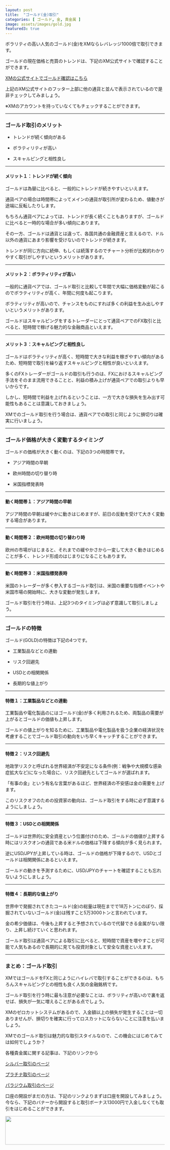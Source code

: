 ```yaml
---
layout: post
title:  "ゴールド(金)取引"
categories: [ ゴールド, 金, 貴金属 ]
image: assets/images/gold.jpg
featured3: true
---
```

ボラリティの高い人気のゴールド(金)をXMならレバレッジ1000倍で取引できます。

ゴールドの現在価格と売買のトレンドは、下記のXM公式サイトで確認することができます。

<a href="https://clicks.affstrack.com/c?c=550036&l=ja&p=0">XMの公式サイトでゴールド確認はこちら</a>

上記のXM公式サイトのフッター上部に他の通貨と並んで表示されているので是非チェックしてみましょう。

※XMのアカウントを持っていなくてもチェックすることができます。

<hr>

### ゴールド取引のメリット

+ トレンドが続く傾向がある

+ ボラティリティが高い

+ スキャルピングと相性良し


<hr>

#### メリット１：トレンドが続く傾向

ゴールドは為替に比べると、一般的にトレンドが続きやすいといえます。

通貨ペアの場合は時間帯によってメインの通貨が取引所が変わるため、値動きが途端に反転したりします。

もちろん通貨ペアによっては、トレンドが長く続くこともありますが、ゴールドに比べると一時的な場合が多い傾向にあります。

その一方、ゴールドは通貨とは違って、各国共通の金融資産と言えるので、ドル以外の通貨にあまり影響を受けないのでトレンドが続きます。

トレンドが同じ方向に続伸、もしくは続落するのでチャート分析が比較的わかりやすく取引がしやすいというメリットがあります。

<hr>

#### メリット２：ボラティリティが高い

一般的に通貨ペアでは、ゴールド取引と比較して年間で大幅に価格変動が起こるのでボラティリティが高く、年間に何度も起こります。

ボラティリティが高いので、チャンスをものにすれば多くの利益を生み出しやすいというメリットがあります。

ゴールドはスキャルピングをするトレーダーにとって通貨ペアでのFX取引と比べると、短時間で稼げる魅力的な金融商品といえます。

<hr>

#### メリット３：スキャルピングと相性良し

ゴールドはボラティリティが高く、短時間で大きな利益を稼ぎやすい傾向があるため、短時間で取引を繰り返すスキャルピングと相性が良いといえます。

多くのFXトレーダーがゴールドの取引も行うのは、FXにおけるスキャルピング手法をそのまま流用できることと、利益の積み上げが通貨ペアでの取引よりも早いからです。

しかし、短時間で利益を上げれるということは、一方で大きな損失を生み出す可能性もあることは意識しておきましょう。

XMでのゴールド取引を行う場合は、通貨ペアでの取引と同じように損切りは確実に行いましょう。

<hr>

### ゴールド価格が大きく変動するタイミング

ゴールドの価格が大きく動くのは、下記の3つの時間帯です。

+ アジア時間の早朝

+ 欧州時間の切り替り時

+ 米国指標発表時


<hr>

#### 動く時間帯１：アジア時間の早朝

アジア時間の早朝は緩やかに動きはじめますが、前日の反動を受けて大きく変動する場合があります。

<hr>

#### 動く時間帯２：欧州時間の切り替わり時

欧州の市場がはじまると、それまでの緩やかさから一変して大きく動きはじめることが多く、トレンド形成のはじまりになることもあります。

<hr>

#### 動く時間帯３：米国指標発表時

米国のトレーダーが多く参入するゴールド取引は、米国の重要な指標イベントや米国市場の開始時に、大きな変動が発生します。

ゴールド取引を行う時は、上記3つのタイミングは必ず意識して取引しましょう。

<hr>

### ゴールドの特徴

ゴールド(GOLD)の特徴は下記の4つです。

+ 工業製品などとの連動

+ リスク回避先

+ USDとの相関関係

+ 長期的な値上がり

<hr>

#### 特徴１：工業製品などとの連動

工業製品や電化製品のにはゴールド(金)が多く利用されるため、両製品の需要が上がるとゴールドの価値も上昇します。

ゴールドの値上がりを知るために、工業製品や電化製品を扱う企業の経済状況を考慮することでゴールド取引の動向をいち早くキャッチすることができます。

<hr>

#### 特徴２：リスク回避先

地政学リスクと呼ばれる世界経済が不安定になる条件(例：戦争や大規模な感染症拡大など)になった場合に、リスク回避先としてゴールドが選ばれます。

「有事の金」という有名な言葉があるほど、世界経済の不安感は金の需要を上げます。

このリスクオフのための投資家の動向は、ゴールド取引をする時に必ず意識するようにしましょう。

<hr>

#### 特徴３：USDとの相関関係

ゴールドは世界的に安全資産という位置付けのため、ゴールドの価値が上昇する時にはリスクオンの通貨である米ドルの価格は下降する傾向が多く見られます。

逆にUSD/JPYが上昇している時は、ゴールドの価格が下降するので、USDとゴールドは相関関係にあるといえます。

ゴールドの動きを予測するために、USD/JPYのチャートを確認することも忘れないようにしましょう。


<hr>

#### 特徴４：長期的な値上がり

世界中で発掘されてきたコールド(金)の総量は現在までで18万トンにのぼり、採掘されていないゴールド(金)は残すこと5万3000トンと言われています。

金の希少価値は、今後も上昇すると予想されているので代替できる金属がない限り、上昇し続けていくと思われます。

ゴールド取引は通貨ペアによる取引に比べると、短時間で資産を増やすことが可能で人気もあるので長期的に見ても投資対象として安全な資産といえます。

<hr>

### まとめ：ゴールド取引

XMではゴールドをFXと同じようにハイレバで取引することができるのは、もちろんスキャルピングとの相性も良く人気の金融銘柄です。

ゴールド取引を行う時に最も注意が必要なことは、ボラリティが高いので裏を返せば、損失が一気に増えることがある点でしょう。

XMのゼロカットシステムがあるので、入金額以上の損失が発生することは一切ありませんが、損切りを確実に行ってロスカットにならないことに注意を払いましょう。

XMでのゴールド取引は魅力的な取引スタイルなので、この機会にはじめてみては如何でしょうか？

各種貴金属に関する記事は、下記のリンクから

<a href="https://gnidart-mx.github.io/%E3%82%B7%E3%83%AB%E3%83%90%E3%83%BC(%E9%8A%80)%E5%8F%96%E5%BC%95/">シルバー取引のページ</a>

<a href="https://gnidart-mx.github.io/%E3%83%97%E3%83%A9%E3%83%81%E3%83%8A%E5%8F%96%E5%BC%95/">プラチナ取引のページ</a>

<a href="https://gnidart-mx.github.io/%E3%83%91%E3%83%A9%E3%82%B8%E3%82%A6%E3%83%A0%E5%8F%96%E5%BC%95/">パラジウム取引のページ</a>

口座の開設がまだの方は、下記のリンクよりまずは口座を開設してみましょう。
今なら、下記のバナーから開設すると取引ボーナス13000円で入金しなくても取引をはじめることができます。

<a href="https://clicks.affstrack.com/c?m=7952&c=550036" referrerpolicy="no-referrer-when-downgrade"><img src="https://ads.affstrack.com/i/7952?c=550036" width="728" height="90" referrerpolicy="no-referrer-when-downgrade"/></a>
